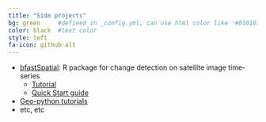 ```yaml
---
title: "Side projects"
bg: green     #defined in _config.yml, can use html color like '#010101'
color: black  #text color
style: left
fa-icon: github-alt
---
```


* [bfastSpatial](https://github.com/dutri001/bfastSpatial): R package for change detection on satellite image time-series
	* [Tutorial](https://dutri001.github.io/bfastSpatial)
	* [Quick Start guide](http://dutri001.github.io/bfastSpatial/quickStart)
* [Geo-python tutorials](https://dutri001.github.io/pyLandsat)
* etc, etc